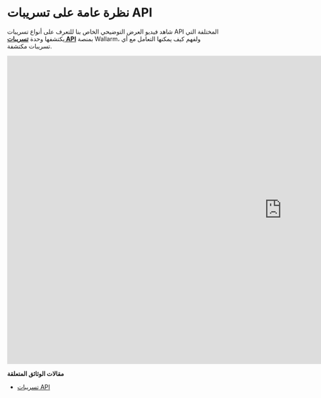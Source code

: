 # نظرة عامة على تسريبات API

شاهد فيديو العرض التوضيحي الخاص بنا للتعرف على أنواع تسريبات API المختلفة التي يكتشفها وحدة [**تسريبات API**](../about-wallarm/api-leaks.md) بمنصة Wallarm، ولفهم كيف يمكنها التعامل مع أي تسريبات مكتشفة.

<div class="video-wrapper">
  <iframe width="1280" height="720" src="https://www.youtube.com/embed/Xfezb0WdNMY" frameborder="0" allow="accelerometer; autoplay; encrypted-media; gyroscope; picture-in-picture" allowfullscreen></iframe>
</div>

**مقالات الوثائق المتعلقة**

* [تسريبات API](../about-wallarm/api-leaks.md)